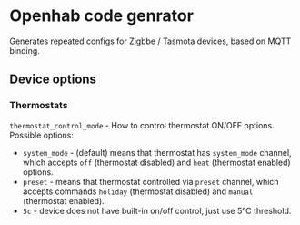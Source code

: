 # Openhab code genrator

Generates repeated configs for Zigbbe / Tasmota devices,
based on MQTT binding.

## Device options

### Thermostats

`thermostat_control_mode` - How to control thermostat ON/OFF options.
Possible options:

* `system_mode` - (default) means that thermostat has `system_mode` channel,
which accepts `off` (thermostat disabled) and `heat` (thermostat enabled) options.
* `preset` - means that thermostat controlled via `preset` channel, which accepts
commands `holiday` (thermostat disabled) and `manual` (thermostat enabled).
* `5c` - device does not have built-in on/off control, just use 5°C threshold.
